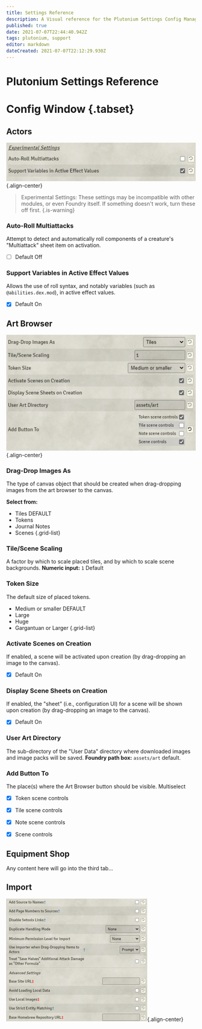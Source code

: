 ```yaml
---
title: Settings Reference
description: A Visual reference for the Plutonium Settings Config Manager
published: true
date: 2021-07-07T22:44:40.942Z
tags: plutonium, support
editor: markdown
dateCreated: 2021-07-07T22:12:29.930Z
---
```


# Plutonium Settings Reference

# Config Window {.tabset}
## Actors
![actors.png](/assets/plutonium-settings/actors.png){.align-center}
> Experimental Settings: These settings may be incompatible with other modules, or even Foundry itself. If something doesn't work, turn these off first.
{.is-warning}

### Auto-Roll Multiattacks
Attempt to detect and automatically roll components of a creature's "Multiattack" sheet item on activation.
- [ ] Default Off
### Support Variables in Active Effect Values
Allows the use of roll syntax, and notably variables (such as `@abilities.dex.mod`), in active effect values.
- [x] Default On
## Art Browser
![art_browser.png](/assets/plutonium-settings/art_browser.png){.align-center}
### Drag-Drop Images As
The type of canvas object that should be created when drag-dropping images from the art browser to the canvas.

**Select from:**
- Tiles DEFAULT 
- Tokens
- Journal Notes
- Scenes
{.grid-list}

### Tile/Scene Scaling
A factor by which to scale placed tiles, and by which to scale scene backgrounds.
**Numeric input:** `1` Default
### Token Size
The default size of placed tokens.
- Medium or smaller DEFAULT
- Large
- Huge
- Gargantuan or Larger
{.grid-list}

### Activate Scenes on Creation
If enabled, a scene will be activated upon creation (by drag-dropping an image to the canvas).
- [x] Default On

### Display Scene Sheets on Creation
If enabled, the "sheet" (i.e., configuration UI) for a scene will be shown upon creation (by drag-dropping an image to the canvas).
- [x] Default On

### User Art Directory
The sub-directory of the "User Data" directory where downloaded images and image packs will be saved.
**Foundry path box:** `assets/art` default.

### Add Button To
The place(s) where the Art Browser button should be visible.
Multiselect
- [x] Token scene controls
- [x] Tile scene controls
- [x] Note scene controls
- [x] Scene controls


## Equipment Shop

Any content here will go into the third tab...

## Import

![importtab.png](/assets/plutonium-settings/importtab.png){.align-center}